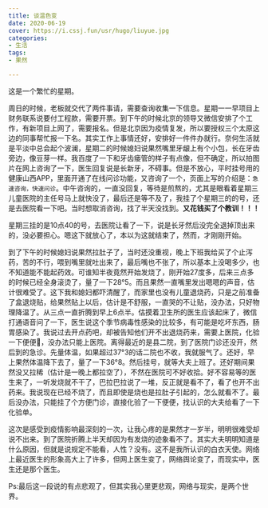 ```yaml
---
title: 谈温色变
date: 2020-06-19
cover: https://i.cssj.fun/usr/hugo/liuyue.jpg
categories:
- 生活
tags:
- 果然

---
```




这是一个繁忙的星期。

周日的时候，老板就交代了两件事请，需要查询收集一下信息。星期一一早项目上财务联系说要付工程款，需要开票。到下午的时候北京的领导又微信安排了个工作，有新项目上网了，需要报名。但是北京因为疫情复发，所以要授权三个太原这边的同事帮忙报一下名。其实工作上事情还好，安排好一件件办就行。奈何生活就是平淡中总会起个波澜，星期二的时候媳妇说果然嘴里牙龈上有个小包，长在牙齿旁边，像豆芽一样。我百度了一下和牙齿瘘管的样子有点像，但不确定，所以拍图片在网上咨询了一下，医生回复说是长新牙，不碍事。但是不放心，平时挂号用的健康山西APP，里面开通了在线问诊功能，又咨询了一个，页面上写的介绍是：`急速咨询，快速问诊`。中午咨询的，一直没回复，等待是煎熬的，尤其是眼看着星期三儿童医院的主任号马上就快没了，最后还是等不及了，我挂了个星期三的的号，还是去医院看一下吧。当时想取消咨询，找了半天没找到。**又花钱买了个教训！！！**

星期三挂的是10点40的号，去医院让看了一下，说是长牙然后没完全退掉顶出来的，没必要担心。嗯这下就放心了，本以为这就结束了，然而，才刚刚开始。

到了下午的时候媳妇说果然拉肚子了，当时还没重视，晚上下班我给买了个止泻药，苦的不行，喂到嘴里就吐出来了，最后嘴也不张了，所以基本上没喝多少，也不知道能不能起药效。可谁知半夜竟然开始发烧了，刚开始27度多，后来三点多的时候已经全身滚烫了，量了一下28°5。而且果然一直嘴里发出嗯嗯的声音，估计很难受了。这下我和媳妇都吓清醒了，而家里也没有儿童退烧药，只是之前准备了盒退烧贴，给果然贴上以后，估计是不舒服，一直哭的不让贴，没办法，只好物理降温了。从三点一直折腾到早上6点半。估摸着卫生所的医生应该起床了，微信打通语音问了一下，医生说这个季节病毒性感染的比较多，有可能是吃坏东西，肠胃感染了。我说过去开点药吧，却被告知他们开不出退烧药来，需要上医院，化验一下便便💩，没办法只能上医院。离得最近的是县二院，到了医院门诊还没开，然后到的急诊。先量体温，如果超过37°3的话二院也不收，我就服气了。还好，早上果然体温降下去了，量了一下36°8。然后挂号，就等大夫上班了。还好期间果然没又拉稀（估计是一晚上都拉空了），不然在医院可不好收拾。好不容易等的医生来了，一听发烧就不干了，巴拉巴拉说了一堆，反正就是看不了，看了也开不出药来。我说现在已经不烧了，而且即使是烧也是拉肚子引起的，怎么就看不了。最后没办法，只能挂了个方便门诊，直接化验了一下便便，找认识的大夫给看了一下化验单。

这次是感受到疫情影响最深刻的一次，让我心疼的是果然才一岁半，明明很难受却说不出来。到了医院折腾上半天却因为有发烧的迹象看不了。其实大夫明明知道是什么原因，但就是说规定不能看，人性？没有。这不是我所认识的白衣天使。网络上最近医生的形象高大上了许多，但网上医生变了，网络舆论变了，而现实中，医生还是那个医生。

Ps:最后这一段说的有点悲观了，但其实我心里更悲观，网络与现实，是两个世界。